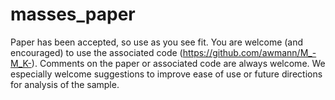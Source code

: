# masses_paper

Paper has been accepted, so use as you see fit.
You are welcome (and encouraged) to use the associated code (https://github.com/awmann/M_-M_K-).
Comments on the paper or associated code are always welcome. We especially welcome suggestions to improve ease of use or future directions for analysis of the sample.
